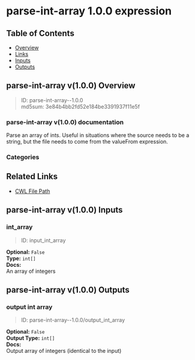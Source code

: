 
parse-int-array 1.0.0 expression
================================

## Table of Contents
  
- [Overview](#parse-int-array-v100-overview)  
- [Links](#related-links)  
- [Inputs](#parse-int-array-v100-inputs)  
- [Outputs](#parse-int-array-v100-outputs)  


## parse-int-array v(1.0.0) Overview



  
> ID: parse-int-array--1.0.0  
> md5sum: 3e84b4bb2fd52e184be3391937f11e5f

### parse-int-array v(1.0.0) documentation
  
Parse an array of ints. Useful in situations where the source needs to be a string, but the file needs to come from the valueFrom expression.

### Categories
  


## Related Links
  
- [CWL File Path](../../../../../../expressions/parse-int-array/1.0.0/parse-int-array__1.0.0.cwl)  

  


## parse-int-array v(1.0.0) Inputs

### int_array



  
> ID: input_int_array
  
**Optional:** `False`  
**Type:** `int[]`  
**Docs:**  
An array of integers

  


## parse-int-array v(1.0.0) Outputs

### output int array



  
> ID: parse-int-array--1.0.0/output_int_array  

  
**Optional:** `False`  
**Output Type:** `int[]`  
**Docs:**  
Output array of integers (identical to the input)
  

  


